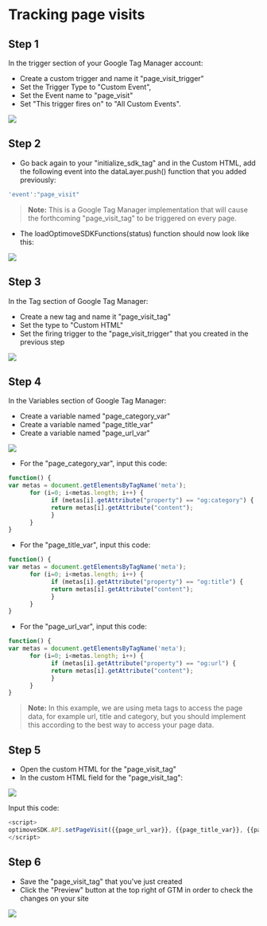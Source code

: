 # Tracking page visits

## Step 1
In the trigger section of your Google Tag Manager account: 
* Create a custom trigger and name it "page_visit_trigger" 
* Set the Trigger Type to "Custom Event", 
* Set the Event name to "page_visit" 
* Set "This trigger fires on" to "All Custom Events".

<p align="left"><kbd><img src="https://github.com/optimove-tech/Web-SDK-Integration-Guide/blob/master/Web-SDK-Basic-Code-Setup/images/page_visit_trigger.png?raw=true"></kbd></p>

## Step 2
* Go back again to your "initialize_sdk_tag" and in the Custom HTML, add the following event into the dataLayer.push() function that you added previously:

```javascript
'event':"page_visit"
```
>**Note:**
This is a Google Tag Manager implementation that will cause the forthcoming "page_visit_tag" to be triggered on every page.

* The loadOptimoveSDKFunctions(status) function should now look like this:

<p align="left"><kbd><img src="https://github.com/optimove-tech/Web-SDK-Integration-Guide/blob/master/Web-SDK-Basic-Code-Setup/images/event_page_visit_screenshot.png?raw=true"></kbd></p>

## Step 3
In the Tag section of Google Tag Manager: 
* Create a new tag and name it "page_visit_tag" 
* Set the type to "Custom HTML" 
* Set the firing trigger to the "page_visit_trigger" that you created in the previous step

<p align="left"><kbd><img src="https://github.com/optimove-tech/Web-SDK-Integration-Guide/blob/master/Web-SDK-Basic-Code-Setup/images/page_visit_tag.png?raw=true"></kbd></p>

## Step 4
In the Variables section of Google Tag Manager:
* Create a variable named "page_category_var"
* Create a variable named "page_title_var"
* Create a variable named "page_url_var"

<p align="left"><kbd><img src="https://github.com/optimove-tech/Web-SDK-Integration-Guide/blob/master/Web-SDK-Basic-Code-Setup/images/gtm_variables.png?raw=true"></kbd></p>

* For the "page_category_var", input this code:
```javascript
function() {
var metas = document.getElementsByTagName('meta'); 
      for (i=0; i<metas.length; i++) { 
            if (metas[i].getAttribute("property") == "og:category") { 
            return metas[i].getAttribute("content"); 
            } 
      }
}
```

* For the "page_title_var", input this code:
```javascript
function() {
var metas = document.getElementsByTagName('meta'); 
      for (i=0; i<metas.length; i++) { 
            if (metas[i].getAttribute("property") == "og:title") { 
            return metas[i].getAttribute("content"); 
            } 
      }
}
```

* For the "page_url_var", input this code:
```javascript
function() {
var metas = document.getElementsByTagName('meta'); 
      for (i=0; i<metas.length; i++) { 
            if (metas[i].getAttribute("property") == "og:url") { 
            return metas[i].getAttribute("content"); 
            } 
      }
}
```

>**Note:**
In this example, we are using meta tags to access the page data, for example url, title and category, but you should implement this according to the best way to access your page data.

## Step 5
* Open the custom HTML for the "page_visit_tag"
* In the custom HTML field for the "page_visit_tag":

<p align="left"><kbd><img src="https://github.com/optimove-tech/Web-SDK-Integration-Guide/blob/master/Web-SDK-Basic-Code-Setup/images/page_visit_html_input.png?raw=true"></kbd></p>

Input this code:

```javascript
<script>
optimoveSDK.API.setPageVisit({{page_url_var}}, {{page_title_var}}, {{page_category_var}});
</script>
```

## Step 6
* Save the "page_visit_tag" that you've just created
* Click the "Preview" button at the top right of GTM in order to check the changes on your site

<p align="left"><kbd><img src="https://github.com/optimove-tech/Web-SDK-Integration-Guide/blob/master/Web-SDK-Basic-Code-Setup/images/preview_screenshot_2.png?raw=true"><kbd></p>
